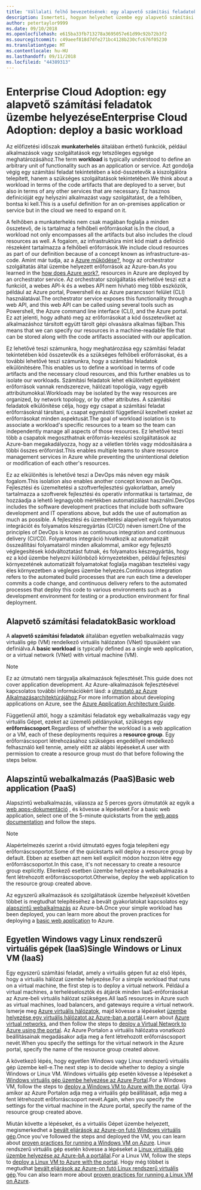 ```yaml
---
title: 'Vállalati felhő bevezetésének: egy alapvető számítási feladatok üzembe helyezése'
description: Ismerteti, hogyan helyezhet üzembe egy alapvető számítási feladatok Azure-bA
author: petertaylor9999
ms.date: 09/10/2018
ms.openlocfilehash: e615ba33fb713278a3695057e61d99c92b72b3f2
ms.sourcegitcommit: c49aeef818d7dfe271bc4128b230cfc676f05230
ms.translationtype: MT
ms.contentlocale: hu-HU
ms.lasthandoff: 09/11/2018
ms.locfileid: "44389313"
---
```

# <a name="enterprise-cloud-adoption-deploy-a-basic-workload"></a><span data-ttu-id="14235-103">Enterprise Cloud Adoption: egy alapvető számítási feladatok üzembe helyezése</span><span class="sxs-lookup"><span data-stu-id="14235-103">Enterprise Cloud Adoption: deploy a basic workload</span></span>

<span data-ttu-id="14235-104">Az előfizetési időszak **munkaterhelés** általában érthető funkciók, például alkalmazások vagy szolgáltatások egy tetszőleges egysége meghatározásához.</span><span class="sxs-lookup"><span data-stu-id="14235-104">The term **workload** is typically understood to define an arbitrary unit of functionality such as an application or service.</span></span> <span data-ttu-id="14235-105">Azt gondolja végig egy számítási feladat tekintetében a kód-összetevők a kiszolgálóra telepített, hanem a szükséges szolgáltatások tekintetében.</span><span class="sxs-lookup"><span data-stu-id="14235-105">We think about a workload in terms of the code artifacts that are deployed to a server, but also in terms of any other services that are necessary.</span></span> <span data-ttu-id="14235-106">Ez hasznos definícióját egy helyszíni alkalmazást vagy szolgáltatást, de a felhőben, bontsa ki kell.</span><span class="sxs-lookup"><span data-stu-id="14235-106">This is a useful definition for an on-premises application or service but in the cloud we need to expand on it.</span></span>

<span data-ttu-id="14235-107">A felhőben a munkaterhelés nem csak magában foglalja a minden összetevő, de is tartalmaz a felhőbeli erőforrásokat is.</span><span class="sxs-lookup"><span data-stu-id="14235-107">In the cloud, a workload not only encompasses all the artifacts but also includes the cloud resources as well.</span></span> <span data-ttu-id="14235-108">A fogalom, az infrastruktúra mint kód miatt a definíció részeként tartalmazza a felhőbeli erőforrások.</span><span class="sxs-lookup"><span data-stu-id="14235-108">We include cloud resources as part of our definition because of a concept known as infrastructure-as-code.</span></span> <span data-ttu-id="14235-109">Amint már tudja, az a [Azure működése?](../getting-started/what-is-azure.md), hogy az orchestrator szolgáltatás által üzembe helyezett erőforrások az Azure-ban.</span><span class="sxs-lookup"><span data-stu-id="14235-109">As you learned in the [how does Azure work?](../getting-started/what-is-azure.md), resources in Azure are deployed by an orchestrator service.</span></span> <span data-ttu-id="14235-110">Az orchestrator szolgáltatás elérhetővé teszi ezt a funkciót, a webes API-k és a webes API nem hívható meg több eszközök, például az Azure portal, Powershell és az Azure parancssori felület (CLI) használatával.</span><span class="sxs-lookup"><span data-stu-id="14235-110">The orchestrator service exposes this functionality through a web API, and this web API can be called using several tools such as Powershell, the Azure command line interface (CLI), and the Azure portal.</span></span> <span data-ttu-id="14235-111">Ez azt jelenti, hogy adható meg az erőforrásokat a kód összetevőket az alkalmazáshoz társított együtt tárolt gépi olvasásra alkalmas fájlban.</span><span class="sxs-lookup"><span data-stu-id="14235-111">This means that we can specify our resources in a machine-readable file that can be stored along with the code artifacts associated with our application.</span></span>

<span data-ttu-id="14235-112">Ez lehetővé teszi számunkra, hogy meghatározása egy számítási feladat tekintetében kód összetevők és a szükséges felhőbeli erőforrásokat, és a további lehetővé teszi számunkra, hogy a számítási feladatok elkülönítésére.</span><span class="sxs-lookup"><span data-stu-id="14235-112">This enables us to define a workload in terms of code artifacts and the necessary cloud resources, and this further enables us to isolate our workloads.</span></span> <span data-ttu-id="14235-113">Számítási feladatok lehet elkülönített egyébként erőforrások vannak rendszerezve, hálózati topológia, vagy egyéb attribútumokkal.</span><span class="sxs-lookup"><span data-stu-id="14235-113">Workloads may be isolated by the way resources are organized, by network topology, or by other attributes.</span></span> <span data-ttu-id="14235-114">A számítási feladatok elkülönítése célja, hogy egy csapat a számítási feladat erőforrásoknál társítani, a csapat egymástól függetlenül kezelheti ezeket az erőforrásokat minden aspektusát.</span><span class="sxs-lookup"><span data-stu-id="14235-114">The goal of workload isolation is to associate a workload's specific resources to a team so the team can independently manage all aspects of those resources.</span></span> <span data-ttu-id="14235-115">Ez lehetővé teszi több a csapatok megoszthatnak erőforrás-kezelési szolgáltatások az Azure-ban megakadályozza, hogy az a véletlen törlés vagy módosítására a többi összes erőforrást.</span><span class="sxs-lookup"><span data-stu-id="14235-115">This enables multiple teams to share resource management services in Azure while preventing the unintentional deletion or modification of each other's resources.</span></span>

<span data-ttu-id="14235-116">Ez az elkülönítés is lehetővé teszi a DevOps más néven egy másik fogalom.</span><span class="sxs-lookup"><span data-stu-id="14235-116">This isolation also enables another concept known as DevOps.</span></span> <span data-ttu-id="14235-117">Fejlesztési és üzemeltetési a szoftverfejlesztési gyakorlatban, amely tartalmazza a szoftverek fejlesztési és operatív informatikai is tartalmaz, de hozzáadja a lehető legnagyobb mértékben automatizálást használni.</span><span class="sxs-lookup"><span data-stu-id="14235-117">DevOps includes the software development practices that include both software development and IT operations above, but adds the use of automation as much as possible.</span></span> <span data-ttu-id="14235-118">A fejlesztési és üzemeltetési alapelveit egyik folyamatos integrációt és folyamatos készregyártás (CI/CD) néven ismert.</span><span class="sxs-lookup"><span data-stu-id="14235-118">One of the principles of DevOps is known as continuous integration and continuous delivery (CI/CD).</span></span> <span data-ttu-id="14235-119">Folyamatos integráció hivatkozik az automatizált összeállítási folyamatairól minden alkalommal, amikor egy fejlesztő véglegesítések kódváltoztatást futnak, és folyamatos készregyártás, hogy ez a kód üzembe helyezni különböző környezetekben, például fejlesztési környezetének automatizált folyamatokat foglalja magában tesztelési vagy éles környezetben a végleges üzembe helyezés.</span><span class="sxs-lookup"><span data-stu-id="14235-119">Continuous integration refers to the automated build processes that are run each time a developer commits a code change, and continuous delivery refers to the automated processes that deploy this code to various environments such as a development environment for testing or a production environment for final deployment.</span></span>

## <a name="basic-workload"></a><span data-ttu-id="14235-120">Alapvető számítási feladatok</span><span class="sxs-lookup"><span data-stu-id="14235-120">Basic workload</span></span>

<span data-ttu-id="14235-121">A **alapvető számítási feladatok** általában egyetlen webalkalmazás vagy virtuális gép (VM) rendelkező virtuális hálózaton (VNet) típusúként van definiálva.</span><span class="sxs-lookup"><span data-stu-id="14235-121">A **basic workload** is typically defined as a single web application, or a virtual network (VNet) with virtual machine (VM).</span></span> 

> [!NOTE]
> <span data-ttu-id="14235-122">Ez az útmutató nem tárgyalja alkalmazások fejlesztését.</span><span class="sxs-lookup"><span data-stu-id="14235-122">This guide does not cover application development.</span></span> <span data-ttu-id="14235-123">Az Azure-alkalmazások fejlesztésével kapcsolatos további információkért lásd: a [útmutató az Azure Alkalmazásarchitektúrájához](/azure/architecture/guide/).</span><span class="sxs-lookup"><span data-stu-id="14235-123">For more information about developing applications on Azure, see the [Azure Application Architecture Guide](/azure/architecture/guide/).</span></span>

<span data-ttu-id="14235-124">Függetlenül attól, hogy a számítási feladatok egy webalkalmazás vagy egy virtuális Gépet, ezeket az üzemelő példányokat, szükséges egy **erőforráscsoport**.</span><span class="sxs-lookup"><span data-stu-id="14235-124">Regardless of whether the workload is a web application or a VM, each of these deployments requires a **resource group**.</span></span> <span data-ttu-id="14235-125">Egy erőforráscsoport létrehozásához szükséges engedéllyel rendelkező felhasználó kell tennie, amely előtt az alábbi lépéseket.</span><span class="sxs-lookup"><span data-stu-id="14235-125">A user with permission to create a resource group must do that before following the steps below.</span></span>

## <a name="basic-web-application-paas"></a><span data-ttu-id="14235-126">Alapszintű webalkalmazás (PaaS)</span><span class="sxs-lookup"><span data-stu-id="14235-126">Basic web application (PaaS)</span></span>

<span data-ttu-id="14235-127">Alapszintű webalkalmazás, válassza az 5 perces gyors útmutatók az egyik a [web apps-dokumentáció](/azure/app-service?toc=/azure/architecture/cloud-adoption-guide/toc.json) , és kövesse a lépéseket.</span><span class="sxs-lookup"><span data-stu-id="14235-127">For a basic web application, select one of the 5-minute quickstarts from the [web apps documentation](/azure/app-service?toc=/azure/architecture/cloud-adoption-guide/toc.json) and follow the steps.</span></span> 

> [!NOTE]
> <span data-ttu-id="14235-128">Alapértelmezés szerint a rövid útmutató egyes fogja telepíteni egy erőforráscsoportot.</span><span class="sxs-lookup"><span data-stu-id="14235-128">Some of the quickstarts will deploy a resource group by default.</span></span> <span data-ttu-id="14235-129">Ebben az esetben azt nem kell explicit módon hozzon létre egy erőforráscsoportot.</span><span class="sxs-lookup"><span data-stu-id="14235-129">In this case, it's not necessary to create a resource group explicitly.</span></span> <span data-ttu-id="14235-130">Ellenkező esetben üzembe helyezése a webalkalmazás a fent létrehozott erőforráscsoportot.</span><span class="sxs-lookup"><span data-stu-id="14235-130">Otherwise, deploy the web application to the resource group created above.</span></span>

<span data-ttu-id="14235-131">Az egyszerű alkalmazások és szolgáltatások üzembe helyezését követően többet is megtudhat telepítéséhez a bevált gyakorlatokat kapcsolatos egy [alapszintű webalkalmazás](/azure/architecture/reference-architectures/app-service-web-app/basic-web-app?toc=/azure/architecture/cloud-adoption-guide/toc.json) az Azure-bA.</span><span class="sxs-lookup"><span data-stu-id="14235-131">Once your simple workload has been deployed, you can learn more about the proven practices for deploying a [basic web application](/azure/architecture/reference-architectures/app-service-web-app/basic-web-app?toc=/azure/architecture/cloud-adoption-guide/toc.json) to Azure.</span></span>

## <a name="single-windows-or-linux-vm-iaas"></a><span data-ttu-id="14235-132">Egyetlen Windows vagy Linux rendszerű virtuális gépek (IaaS)</span><span class="sxs-lookup"><span data-stu-id="14235-132">Single Windows or Linux VM (IaaS)</span></span>

<span data-ttu-id="14235-133">Egy egyszerű számítási feladat, amely a virtuális gépen fut az első lépés, hogy a virtuális hálózat üzembe helyezése.</span><span class="sxs-lookup"><span data-stu-id="14235-133">For a simple workload that runs on a virtual machine, the first step is to deploy a virtual network.</span></span> <span data-ttu-id="14235-134">Például a virtual machines, a terheléselosztók és átjárók minden IaaS-erőforrásokat az Azure-beli virtuális hálózat szükséges.</span><span class="sxs-lookup"><span data-stu-id="14235-134">All IaaS resources in Azure such as virtual machines, load balancers, and gateways require a virtual network.</span></span> <span data-ttu-id="14235-135">Ismerje meg [Azure virtuális hálózatok](/azure/virtual-network/virtual-networks-overview?toc=/azure/architecture/cloud-adoption-guide/toc.json), majd kövesse a lépéseket [üzembe helyezése egy virtuális hálózatot az Azure-ban a portál](/azure/virtual-network/quick-create-portal?toc=/azure/architecture/cloud-adoption-guide/toc.json).</span><span class="sxs-lookup"><span data-stu-id="14235-135">Learn about [Azure virtual networks](/azure/virtual-network/virtual-networks-overview?toc=/azure/architecture/cloud-adoption-guide/toc.json), and then follow the steps to [deploy a Virtual Network to Azure using the portal](/azure/virtual-network/quick-create-portal?toc=/azure/architecture/cloud-adoption-guide/toc.json).</span></span> <span data-ttu-id="14235-136">Az Azure Portalon a virtuális hálózatra vonatkozó beállításainak megadásakor adja meg a fent létrehozott erőforráscsoport nevét.</span><span class="sxs-lookup"><span data-stu-id="14235-136">When you specify the settings for the virtual network in the Azure portal, specify the name of the resource group created above.</span></span>

<span data-ttu-id="14235-137">A következő lépés, hogy egyetlen Windows vagy Linux rendszerű virtuális gép üzembe kell-e.</span><span class="sxs-lookup"><span data-stu-id="14235-137">The next step is to decide whether to deploy a single Windows or Linux VM.</span></span> <span data-ttu-id="14235-138">Windows virtuális gép esetén kövesse a lépéseket a [Windows virtuális gép üzembe helyezése az Azure Portal](/azure/virtual-machines/windows/quick-create-portal?toc=/azure/architecture/cloud-adoption-guide/toc.json).</span><span class="sxs-lookup"><span data-stu-id="14235-138">For a Windows VM, follow the steps to [deploy a Windows VM to Azure with the portal](/azure/virtual-machines/windows/quick-create-portal?toc=/azure/architecture/cloud-adoption-guide/toc.json).</span></span> <span data-ttu-id="14235-139">Újra amikor az Azure Portalon adja meg a virtuális gép beállításait, adja meg a fent létrehozott erőforráscsoport nevét.</span><span class="sxs-lookup"><span data-stu-id="14235-139">Again, when you specify the settings for the virtual machine in the Azure portal, specify the name of the resource group created above.</span></span>

<span data-ttu-id="14235-140">Miután követte a lépéseket, és a virtuális Gépet üzembe helyezett, megismerkedhet a [bevált eljárások az Azure-on futó Windows virtuális gép](/azure/architecture/reference-architectures/virtual-machines-windows/single-vm?toc=/azure/architecture/cloud-adoption-guide/toc.json).</span><span class="sxs-lookup"><span data-stu-id="14235-140">Once you've followed the steps and deployed the VM, you can learn about [proven practices for running a Windows VM on Azure](/azure/architecture/reference-architectures/virtual-machines-windows/single-vm?toc=/azure/architecture/cloud-adoption-guide/toc.json).</span></span> <span data-ttu-id="14235-141">Linux rendszerű virtuális gép esetén kövesse a lépéseket a [Linux virtuális gép üzembe helyezése az Azure-bA a portállal](/azure/virtual-machines/linux/quick-create-portal?toc=/azure/architecture/cloud-adoption-guide/toc.json).</span><span class="sxs-lookup"><span data-stu-id="14235-141">For a Linux VM, follow the steps to [deploy a Linux VM to Azure with the portal](/azure/virtual-machines/linux/quick-create-portal?toc=/azure/architecture/cloud-adoption-guide/toc.json).</span></span> <span data-ttu-id="14235-142">Hogy még többet is megtudhat [bevált eljárások az Azure-on futó Linux rendszerű virtuális gép](/azure/architecture/reference-architectures/virtual-machines-linux/single-vm?toc=/azure/architecture/cloud-adoption-guide/toc.json).</span><span class="sxs-lookup"><span data-stu-id="14235-142">You can also learn more about [proven practices for running a Linux VM on Azure](/azure/architecture/reference-architectures/virtual-machines-linux/single-vm?toc=/azure/architecture/cloud-adoption-guide/toc.json).</span></span>